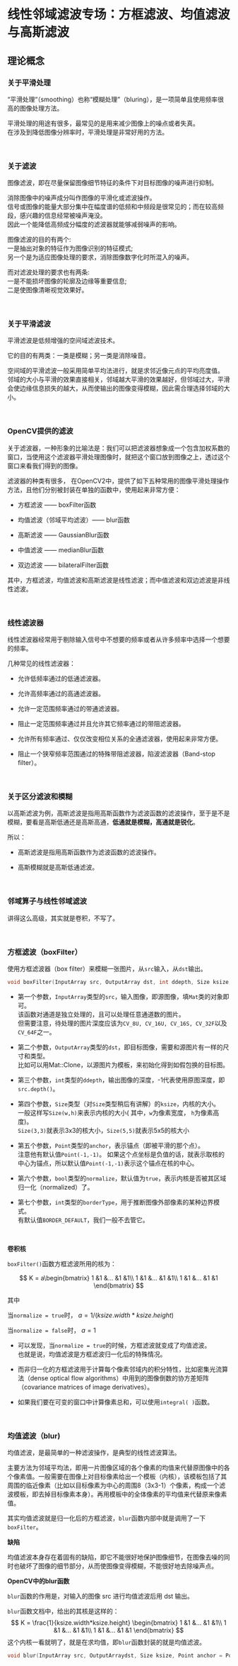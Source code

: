 # 线性邻域滤波专场：方框滤波、均值滤波与高斯滤波

## 理论概念

### 关于平滑处理

“平滑处理“（smoothing）也称“模糊处理”（bluring），是一项简单且使用频率很高的图像处理方法。

平滑处理的用途有很多，最常见的是用来减少图像上的噪点或者失真。  
在涉及到降低图像分辨率时，平滑处理是非常好用的方法。

<br>

### 关于滤波

图像滤波，即在尽量保留图像细节特征的条件下对目标图像的噪声进行抑制。

消除图像中的噪声成分叫作图像的平滑化或滤波操作。  
信号或图像的能量大部分集中在幅度谱的低频和中频段是很常见的；而在较高频段，感兴趣的信息经常被噪声淹没。  
因此一个能降低高频成分幅度的滤波器就能够减弱噪声的影响。

图像滤波的目的有两个:  
一是抽出对象的特征作为图像识别的特征模式;  
另一个是为适应图像处理的要求，消除图像数字化时所混入的噪声。

而对滤波处理的要求也有两条:  
一是不能损坏图像的轮廓及边缘等重要信息;  
二是使图像清晰视觉效果好。

<br>

### 关于平滑滤波

平滑滤波是低频增强的空间域滤波技术。

它的目的有两类：一类是模糊；另一类是消除噪音。

空间域的平滑滤波一般采用简单平均法进行，就是求邻近像元点的平均亮度值。  
邻域的大小与平滑的效果直接相关，邻域越大平滑的效果越好，但邻域过大，平滑会使边缘信息损失的越大，从而使输出的图像变得模糊，因此需合理选择邻域的大小。

<br>

### OpenCV提供的滤波
关于滤波器，一种形象的比喻法是：我们可以把滤波器想象成一个包含加权系数的窗口，当使用这个滤波器平滑处理图像时，就把这个窗口放到图像之上，透过这个窗口来看我们得到的图像。

滤波器的种类有很多， 在OpenCV2中，提供了如下五种常用的图像平滑处理操作方法，且他们分别被封装在单独的函数中，使用起来非常方便：

- 方框滤波 —— boxFilter函数
  
- 均值滤波（邻域平均滤波）—— blur函数
  
- 高斯滤波 —— GaussianBlur函数
  
- 中值滤波 —— medianBlur函数
  
- 双边滤波 —— bilateralFilter函数


其中，方框滤波，均值滤波和高斯滤波是线性滤波；而中值滤波和双边滤波是非线性滤波。

<br>

### 线性滤波器

线性滤波器经常用于剔除输入信号中不想要的频率或者从许多频率中选择一个想要的频率。

几种常见的线性滤波器：

- 允许低频率通过的低通滤波器。
  
- 允许高频率通过的高通滤波器。
  
- 允许一定范围频率通过的带通滤波器。
  
- 阻止一定范围频率通过并且允许其它频率通过的带阻滤波器。
  
- 允许所有频率通过、仅仅改变相位关系的全通滤波器，使用起来非常方便。
  
- 阻止一个狭窄频率范围通过的特殊带阻滤波器，陷波滤波器（Band-stop filter）。

<br>

### 关于区分滤波和模糊

以高斯滤波为例，高斯滤波是指用高斯函数作为滤波函数的滤波操作，至于是不是模糊，要看是高斯低通还是高斯高通，**低通就是模糊，高通就是锐化**。

所以：

- 高斯滤波是指用高斯函数作为滤波函数的滤波操作。

- 高斯模糊就是高斯低通滤波。

<br>

### 邻域算子与线性邻域滤波

讲得这么高级，其实就是卷积，不写了。

<br>

### 方框滤波（boxFilter）

使用方框滤波器（box filter）来模糊一张图片，从`src`输入，从`dst`输出。

```C++
void boxFilter(InputArray src, OutputArray dst, int ddepth, Size ksize, Point anchor = Point(-1,-1), boolnormalize = true, int borderType = BORDER_DEFAULT )
```

- 第一个参数，`InputArray`类型的`src`，输入图像，即源图像，填`Mat`类的对象即可。  
  该函数对通道是独立处理的，且可以处理任意通道数的图片。  
  但需要注意，待处理的图片深度应该为`CV_8U, CV_16U, CV_16S, CV_32F`以及 `CV_64F`之一。
  
- 第二个参数，`OutputArray`类型的`dst`，即目标图像，需要和源图片有一样的尺寸和类型。  
  比如可以用Mat::Clone，以源图片为模板，来初始化得到如假包换的目标图。

- 第三个参数，`int`类型的`ddepth`，输出图像的深度，-1代表使用原图深度，即`src.depth()`。

- 第四个参数，`Size`类型（对`Size`类型稍后有讲解）的`ksize`，内核的大小。  
  一般这样写`Size(w,h)`来表示内核的大小( 其中，`w`为像素宽度， `h`为像素高度)。  
  `Size(3,3)`就表示3x3的核大小，`Size(5,5)`就表示5x5的核大小

- 第五个参数，`Point`类型的`anchor`，表示锚点（即被平滑的那个点）。  
  注意他有默认值`Point(-1,-1)`。
  如果这个点坐标是负值的话，就表示取核的中心为锚点，所以默认值`Point(-1,-1)`表示这个锚点在核的中心。
  
- 第六个参数，`bool`类型的`normalize`，默认值为`true`，表示内核是否被其区域归一化（normalized）了。

- 第七个参数，`int`类型的`borderType`，用于推断图像外部像素的某种边界模式。  
  有默认值`BORDER_DEFAULT`，我们一般不去管它。

<br>

**卷积核**

`boxFilter()`函数方框滤波所用的核为：

$$
  K = a\begin{bmatrix}
        1 &1 &... &1 &1\\ 
        1 &1 &... &1 &1\\ 
        1 &1 &... &1 &1
       \end{bmatrix}
$$

其中

当`normalize = true`时，  $a = 1/(ksize.width*ksize.height)$

当`normalize = false`时， $a = 1$

- 可以发现，当`normalize = true`的时候，方框滤波就变成了均值滤波。  
  也就是说，均值滤波是方框滤波归一化后的特殊情况。

- 而非归一化的方框滤波用于计算每个像素邻域内的积分特性，比如密集光流算法（dense optical flow algorithms）中用到的图像倒数的协方差矩阵（covariance matrices of image derivatives）。

- 如果我们要在可变的窗口中计算像素总和，可以使用`integral( )`函数。

<br>

### 均值滤波（blur)

均值滤波，是最简单的一种滤波操作，是典型的线性滤波算法。

主要方法为邻域平均法，即用一片图像区域的各个像素的均值来代替原图像中的各个像素值。一般需要在图像上对目标像素给出一个模板（内核），该模板包括了其周围的临近像素（比如以目标像素为中心的周围8（3x3-1）个像素，构成一个滤波模板，即去掉目标像素本身）。再用模板中的全体像素的平均值来代替原来像素值。

其实均值滤波就是归一化后的方框滤波，`blur`函数内部中就是调用了一下`boxFilter`。

**缺陷**

均值滤波本身存在着固有的缺陷，即它不能很好地保护图像细节，在图像去噪的同时也破坏了图像的细节部分，从而使图像变得模糊，不能很好地去除噪声点。

**OpenCV中的blur函数**

`blur`函数的作用是，对输入的图像 src 进行均值滤波后用 dst 输出。

`blur`函数文档中，给出的其核是这样的：
$$
  K = \frac{1}{ksize.width*ksize.height}
     \begin{bmatrix}
        1 &1 &... &1 &1\\ 
        1 &1 &... &1 &1\\ 
        1 &1 &... &1 &1
       \end{bmatrix}
$$
这个内核一看就明了，就是在求均值，即`blur`函数封装的就是均值滤波。

```C++
void blur(InputArray src, OutputArraydst, Size ksize, Point anchor = Point(-1,-1), int borderType = BORDER_DEFAULT )
```
